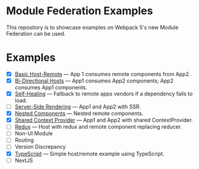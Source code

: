 # Module Federation Examples

This repository is to showcase examples on Webpack 5's new Module Federation can be used.

# Examples

- [x] [Basic Host-Remote](./basic-host-remote/README.md) &mdash; App 1 consumes remote components from App2.
- [x] [Bi-Directional Hosts](./bi-directional/README.md) &mdash; App1 consumes App2 components; App2 consumes App1 components.
- [x] [Self-Healing](./self-healing/README.md) &mdash; Fallback to remote apps vendors if a dependency fails to load.
- [ ] [Server-Side Rendering](./server-side-rendering/README.md) &mdash; App1 and App2 with SSR.
- [x] [Nested Components](./nested/README.md) &mdash; Nested remote components.
- [x] [Shared Context Provider](./context-provider/README.md) &mdash; App1 and App2 with shared ContextProvider.
- [ ] [Redux](./redux/README.md) &mdash; Host with redux and remote component replacing reducer.
- [ ] Non-UI Module
- [ ] Routing
- [ ] Version Discrepancy
- [x] [TypeScript](./typescript/README.md) &mdash; Simple host/remote example using TypeScript.
- [ ] NextJS

